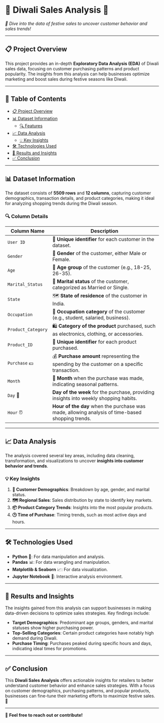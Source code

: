 # 🎉 Diwali Sales Analysis 🎇

  
*🌟 Dive into the data of festive sales to uncover customer behavior and sales trends!*

---

## 📋 Project Overview

This project provides an in-depth **Exploratory Data Analysis (EDA)** of Diwali sales data, focusing on customer purchasing patterns and product popularity. The insights from this analysis can help businesses optimize marketing and boost sales during festive seasons like Diwali.

---

## 📑 Table of Contents

- [📋 Project Overview](#-project-overview)
- [📊 Dataset Information](#-dataset-information)
  - [🔍 Features](#-features)
- [📈 Data Analysis](#-data-analysis)
  - [💡 Key Insights](#-key-insights)
- [🛠️ Technologies Used](#-technologies-used)
- [🎯 Results and Insights](#-results-and-insights)
- [✅ Conclusion](#-conclusion)

---

## 📊 Dataset Information

The dataset consists of **5509 rows** and **12 columns**, capturing customer demographics, transaction details, and product categories, making it ideal for analyzing shopping trends during the Diwali season.

### 🔍 Column Details

| Column Name         | Description                                                                                         |
|---------------------|-----------------------------------------------------------------------------------------------------|
| `User ID`           | 🔢 **Unique identifier** for each customer in the dataset.                                          |
| `Gender`            | 🚻 **Gender** of the customer, either Male or Female.                                               |
| `Age`               | 🔢 **Age group** of the customer (e.g., 18-25, 26-35).                                              |
| `Marital_Status`    | 💍 **Marital status** of the customer, categorized as Married or Single.                            |
| `State`             | 🗺️ **State of residence** of the customer in India.                                                 |
| `Occupation`        | 👔 **Occupation category** of the customer (e.g., student, salaried, business).                    |
| `Product_Category`  | 🛍️ **Category of the product** purchased, such as electronics, clothing, or accessories.           |
| `Product_ID`        | 🔖 **Unique identifier** for each product purchased.                                                |
| `Purchase` 💵        | 💰 **Purchase amount** representing the spending by the customer on a specific transaction.        |
| `Month`             | 📆 **Month** when the purchase was made, indicating seasonal patterns.                             |
| `Day` 📅            | **Day of the week** for the purchase, providing insights into weekly shopping habits.              |
| `Hour` ⏰           | **Hour of the day** when the purchase was made, allowing analysis of time-based shopping trends.   |

---

## 📈 Data Analysis

The analysis covered several key areas, including data cleaning, transformation, and visualizations to uncover **insights into customer behavior and trends**.

### 💡 Key Insights

1. **👥 Customer Demographics**: Breakdown by age, gender, and marital status.
2. **🗺️ Regional Sales**: Sales distribution by state to identify key markets.
3. **📦 Product Category Trends**: Insights into the most popular products.
4. **🕒 Time of Purchase**: Timing trends, such as most active days and hours.

---

## 🛠️ Technologies Used

- **Python** 🐍: For data manipulation and analysis.
- **Pandas** 📊: For data wrangling and manipulation.
- **Matplotlib & Seaborn** 📈: For data visualization.
- **Jupyter Notebook** 📓: Interactive analysis environment.

---

## 🎯 Results and Insights

The insights gained from this analysis can support businesses in making data-driven decisions to optimize sales strategies. Key findings include:

- **Target Demographics**: Predominant age groups, genders, and marital statuses show higher purchasing power.
- **Top-Selling Categories**: Certain product categories have notably high demand during Diwali.
- **Purchase Timing**: Purchases peaked during specific hours and days, indicating ideal times for promotions.

---

## ✅ Conclusion

This **Diwali Sales Analysis** offers actionable insights for retailers to better understand customer behavior and enhance sales strategies. With a focus on customer demographics, purchasing patterns, and popular products, businesses can fine-tune their marketing efforts to maximize festive sales. 🎊

---

👋 **Feel free to reach out or contribute!**
